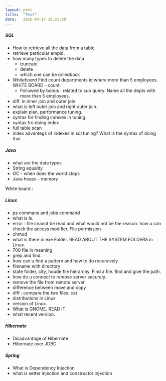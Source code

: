 ```yaml
---
layout: post
title:  "Test"
date:   2016-04-14 16:21:00
---
```


##### SQL
 - How to retrieve all the data from a table.
 - retrieve particular empid. 
 - how many types to delete the data
     + truncate
     + delete
     + which one can be rolledback
 - *Whiteboard* Find count departments id where more than 5 employees. WHITE BOARD - count.
     + Followed by bonus : related to sub query. Name all the depts with more than 5 employees.
 - diff. in inner join and outer join
 - what is left outer join and right outer join.
 - explain plan, performance tuning.
 - syntax for finding indexes in tuning.
 - syntax fro doing index
 - full table scan
 - index advantegs of indexes in sql tuning? What is the syntax of doing that.

##### Java
 - what are the data types
 - String equality
 - GC - when does the world stops
 - Java heaps - memory

White board :


##### Linux
 - ps commans and jobs command
 - what is ls.
 - error : file cnanot be read and what would not be the reason. how u can check the access modifier. File permission
 - chmod
 - what is there in exe Folder. READ ABOUT THE SYSTEM FOLDERS in Linux.
 - 700 file in meaning
 - grep and find.
 - how can u find a pattern and how to do recursively
 - filename with directory
 - state folder, city, houde file hierarchy. Find a file. find and give the path.
 - how do u connect to remove server securely.
 - remove the file from remote server 
 - difference between move and copy
 - diff : compare the two files. cat
 - distributions in Linux
 - version of Linux.
 - What is GNOME. READ IT.
 - what recent version.

##### Hibernate
 - Disadvantage of Hibernate
 - Hibernate over JDBC


##### Spring
 - What is Dependency Injection
 - what is setter injection and constructor injection



